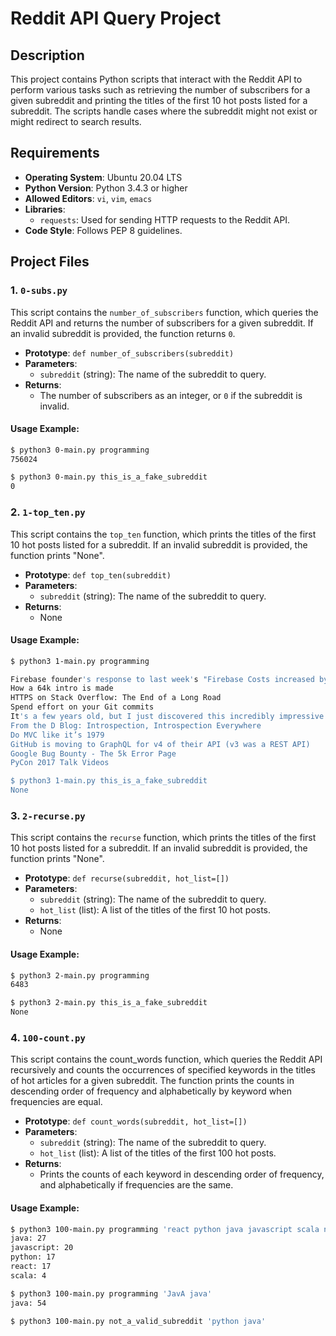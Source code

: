 # Reddit API Query Project

## Description

This project contains Python scripts that interact with the Reddit API to perform various tasks such as retrieving the number of subscribers for a given subreddit and printing the titles of the first 10 hot posts listed for a subreddit. The scripts handle cases where the subreddit might not exist or might redirect to search results.

## Requirements

- **Operating System**: Ubuntu 20.04 LTS
- **Python Version**: Python 3.4.3 or higher
- **Allowed Editors**: `vi`, `vim`, `emacs`
- **Libraries**:
  - `requests`: Used for sending HTTP requests to the Reddit API.
- **Code Style**: Follows PEP 8 guidelines.

## Project Files

### 1. `0-subs.py`

This script contains the `number_of_subscribers` function, which queries the Reddit API and returns the number of subscribers for a given subreddit. If an invalid subreddit is provided, the function returns `0`.

- **Prototype**: `def number_of_subscribers(subreddit)`
- **Parameters**:
  - `subreddit` (string): The name of the subreddit to query.
- **Returns**:
  - The number of subscribers as an integer, or `0` if the subreddit is invalid.

#### Usage Example:

```bash
$ python3 0-main.py programming
756024

$ python3 0-main.py this_is_a_fake_subreddit
0

```

### 2. `1-top_ten.py`

This script contains the `top_ten` function, which prints the titles of the first 10 hot posts listed for a subreddit. If an invalid subreddit is provided, the function prints "None".

- **Prototype**: `def top_ten(subreddit)`
- **Parameters**:
  - `subreddit` (string): The name of the subreddit to query.
- **Returns**:
  - None

#### Usage Example:

```bash
$ python3 1-main.py programming

Firebase founder's response to last week's "Firebase Costs increased by 7000%!"
How a 64k intro is made
HTTPS on Stack Overflow: The End of a Long Road
Spend effort on your Git commits
It's a few years old, but I just discovered this incredibly impressive video of researchers reconstructing sounds from video information alone
From the D Blog: Introspection, Introspection Everywhere
Do MVC like it’s 1979
GitHub is moving to GraphQL for v4 of their API (v3 was a REST API)
Google Bug Bounty - The 5k Error Page
PyCon 2017 Talk Videos

$ python3 1-main.py this_is_a_fake_subreddit
None
```

### 3. `2-recurse.py`

This script contains the `recurse` function, which prints the titles of the first 10 hot posts listed for a subreddit. If an invalid subreddit is provided, the function prints "None".

- **Prototype**: `def recurse(subreddit, hot_list=[])`
- **Parameters**:
  - `subreddit` (string): The name of the subreddit to query.
  - `hot_list` (list): A list of the titles of the first 10 hot posts.
- **Returns**:
  - None

#### Usage Example:

```bash
$ python3 2-main.py programming
6483

$ python3 2-main.py this_is_a_fake_subreddit
None
```

### 4. `100-count.py`

This script contains the count_words function, which queries the Reddit API recursively and counts the occurrences of specified keywords in the titles of hot articles for a given subreddit. The function prints the counts in descending order of frequency and alphabetically by keyword when frequencies are equal.

- **Prototype**: `def count_words(subreddit, hot_list=[])`
- **Parameters**:
  - `subreddit` (string): The name of the subreddit to query.
  - `hot_list` (list): A list of the titles of the first 100 hot posts.
- **Returns**:
  - Prints the counts of each keyword in descending order of frequency, and alphabetically if frequencies are the same.

#### Usage Example:

```bash
$ python3 100-main.py programming 'react python java javascript scala no_results_for_this_one'
java: 27
javascript: 20
python: 17
react: 17
scala: 4

$ python3 100-main.py programming 'JavA java'
java: 54

$ python3 100-main.py not_a_valid_subreddit 'python java'
```
